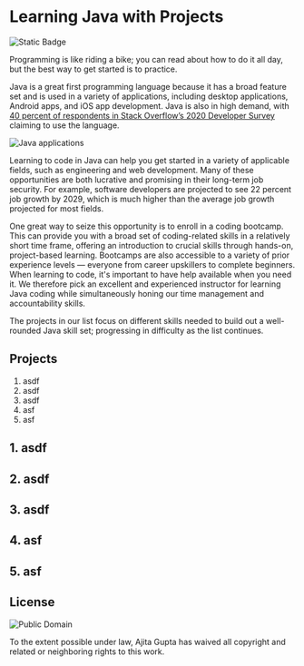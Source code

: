 # Learning Java with Projects

![Static Badge](https://img.shields.io/badge/Java-Bootcamp-blue)


Programming is like riding a bike; you can read about how to do it all day, but the best way to get started is to practice.

Java is a great first programming language because it has a broad feature set and is used in a variety of applications, including desktop applications, Android apps, and iOS app development. Java is also in high demand, with [40 percent of respondents in Stack Overflow’s 2020 Developer Survey](https://insights.stackoverflow.com/survey/2020#most-popular-technologies) claiming to use the language.

![Java applications](https://i.ibb.co/2tXJC6h/what-you-can-do-with-java.png "Java applications")

Learning to code in Java can help you get started in a variety of applicable fields, such as engineering and web development. Many of these opportunities are both lucrative and promising in their long-term job security. For example, software developers are projected to see 22 percent job growth by 2029, which is much higher than the average job growth projected for most fields.

One great way to seize this opportunity is to enroll in a coding bootcamp. This can provide you with a broad set of coding-related skills in a relatively short time frame, offering an introduction to crucial skills through hands-on, project-based learning. Bootcamps are also accessible to a variety of prior experience levels — everyone from career upskillers to complete beginners. When learning to code, it's important to have help available when you need it. We therefore pick an excellent and experienced instructor for learning Java coding while simultaneously honing our time management and accountability skills.

The projects in our list focus on different skills needed to build out a well-rounded Java skill set; progressing in difficulty as the list continues.

## Projects
1. asdf
2. asdf
3. asdf
4. asf
5. asf

## 1. asdf

## 2. asdf

## 3. asdf

## 4. asf

## 5. asf

## License
![Public Domain](https://i.ibb.co/74t3hCb/public-domain.png "Public Domain")

To the extent possible under law, Ajita Gupta has waived all copyright and related or neighboring rights to this work.
